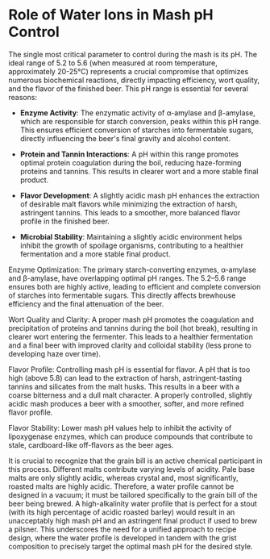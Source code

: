 # Role of Water Ions in Mash pH Control

The single most critical parameter to control during the mash is its pH. The ideal range of 5.2 to 5.6 (when measured at room temperature, approximately 20-25°C) represents a crucial compromise that optimizes numerous biochemical reactions, directly impacting efficiency, wort quality, and the flavor of the finished beer.
This pH range is essential for several reasons:

- **Enzyme Activity**: The enzymatic activity of α-amylase and β-amylase, which are responsible for starch conversion, peaks within this pH range. This ensures efficient conversion of starches into fermentable sugars, directly influencing the beer's final gravity and alcohol content.

- **Protein and Tannin Interactions**: A pH within this range promotes optimal protein coagulation during the boil, reducing haze-forming proteins and tannins. This results in clearer wort and a more stable final product.

- **Flavor Development**: A slightly acidic mash pH enhances the extraction of desirable malt flavors while minimizing the extraction of harsh, astringent tannins. This leads to a smoother, more balanced flavor profile in the finished beer.

- **Microbial Stability**: Maintaining a slightly acidic environment helps inhibit the growth of spoilage organisms, contributing to a healthier fermentation and a more stable final product.

Enzyme Optimization: The primary starch-converting enzymes, α-amylase and β-amylase, have overlapping optimal pH ranges. The 5.2–5.6 range ensures both are highly active, leading to efficient and complete conversion of starches into fermentable sugars. This directly affects brewhouse efficiency and the final attenuation of the beer.

Wort Quality and Clarity: A proper mash pH promotes the coagulation and precipitation of proteins and tannins during the boil (hot break), resulting in clearer wort entering the fermenter. This leads to a healthier fermentation and a final beer with improved clarity and colloidal stability (less prone to developing haze over time).

Flavor Profile: Controlling mash pH is essential for flavor. A pH that is too high (above 5.8) can lead to the extraction of harsh, astringent-tasting tannins and silicates from the malt husks. This results in a beer with a coarse bitterness and a dull malt character. A properly controlled, slightly acidic mash produces a beer with a smoother, softer, and more refined flavor profile.

Flavor Stability: Lower mash pH values help to inhibit the activity of lipoxygenase enzymes, which can produce compounds that contribute to stale, cardboard-like off-flavors as the beer ages.

It is crucial to recognize that the grain bill is an active chemical participant in this process. Different malts contribute varying levels of acidity. Pale base malts are only slightly acidic, whereas crystal and, most significantly, roasted malts are highly acidic. Therefore, a water profile cannot be designed in a vacuum; it must be tailored specifically to the grain bill of the beer being brewed. A high-alkalinity water profile that is perfect for a stout (with its high percentage of acidic roasted barley) would result in an unacceptably high mash pH and an astringent final product if used to brew a pilsner. This underscores the need for a unified approach to recipe design, where the water profile is developed in tandem with the grist composition to precisely target the optimal mash pH for the desired style.
